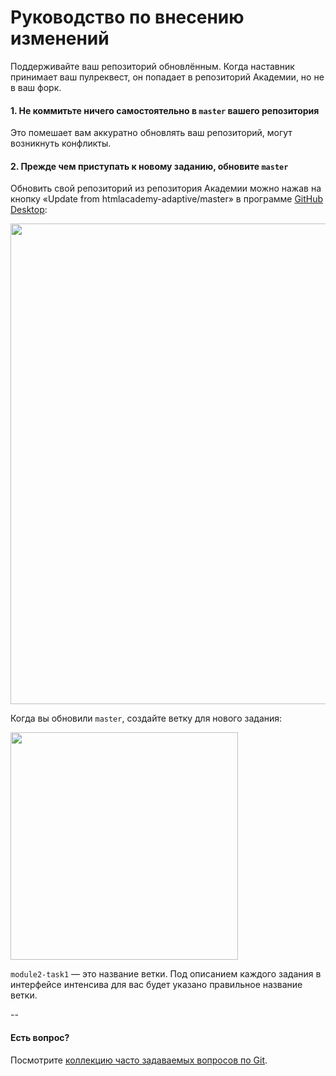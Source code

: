 # Руководство по внесению изменений

Поддерживайте ваш репозиторий обновлённым. Когда наставник принимает ваш пулреквест, он попадает в репозиторий Академии, но не в ваш форк.

#### 1. Не коммитьте ничего самостоятельно в `master` вашего репозитория

Это помешает вам аккуратно обновлять ваш репозиторий, могут возникнуть конфликты.

#### 2. Прежде чем приступать к новому заданию, обновите `master`

Обновить свой репозиторий из репозитория Академии можно нажав на кнопку «Update from htmlacademy-adaptive/master» в программе [GitHub Desktop](https://desktop.github.com):

<img width="769" alt="" src="https://cloud.githubusercontent.com/assets/10909/11119486/10611cf6-895b-11e5-95e2-e0c0a58c3a3e.png">

Когда вы обновили `master`, создайте ветку для нового задания:

<img width="364" alt="" src="https://cloud.githubusercontent.com/assets/10909/11119487/10888ec6-895b-11e5-9d34-0cbc63b7a3c8.png">

`module2-task1` — это название ветки. Под описанием каждого задания в интерфейсе интенсива для вас будет указано правильное название ветки.

--

#### Есть вопрос?

Посмотрите [коллекцию часто задаваемых вопросов по Git](http://firstaidgit.ru).
